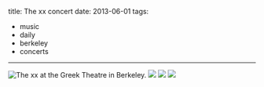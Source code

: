 title: The xx concert
date: 2013-06-01
tags:
- music
- daily
- berkeley
- concerts
---

![The xx at the Greek Theatre in Berkeley.](https://dl.dropbox.com/u/4291520/journal-images/xx-1.jpg)
![](https://dl.dropbox.com/u/4291520/journal-images/xx-2.jpg)
![](https://dl.dropbox.com/u/4291520/journal-images/xx-3.jpg)
![](https://dl.dropbox.com/u/4291520/journal-images/xx-4.jpg)
